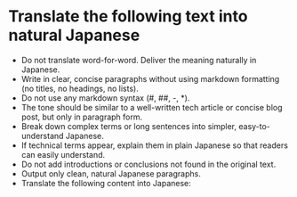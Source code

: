 # Translate the following text into natural Japanese

- Do not translate word-for-word. Deliver the meaning naturally in Japanese.
- Write in clear, concise paragraphs without using markdown formatting (no titles, no headings, no lists).
- Do not use any markdown syntax (#, ##, -, *).
- The tone should be similar to a well-written tech article or concise blog post, but only in paragraph form.
- Break down complex terms or long sentences into simpler, easy-to-understand Japanese.
- If technical terms appear, explain them in plain Japanese so that readers can easily understand.
- Do not add introductions or conclusions not found in the original text.
- Output only clean, natural Japanese paragraphs.
- Translate the following content into Japanese:
